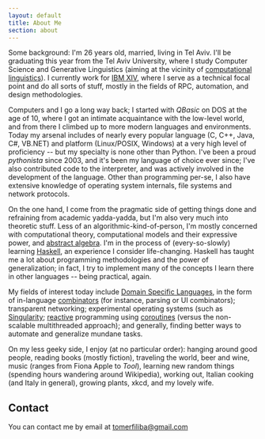 ```yaml
---
layout: default
title: About Me
section: about
---
```


<!-- img src="/static/res/about-me.jpg" style="float:right;"/ -->

Some background: I'm 26 years old, married, living in Tel Aviv. I'll be graduating this year from 
the Tel Aviv University, where I study Computer Science and Generative Linguistics (aiming at
the vicinity of [computational linguistics](http://xkcd.com/114/)). I currently 
work for [IBM XIV](http://www-03.ibm.com/systems/storage/disk/xiv/), where I serve as a technical 
focal point and do all sorts of stuff, mostly in the fields of RPC, automation, and design 
methodologies.

Computers and I go a long way back; I started with *QBasic* on DOS at the age of 10, where I
got an intimate acquaintance with the low-level world, and from there I climbed up to more modern
languages and environments. Today my arsenal includes of nearly every popular language (C, 
C++, Java, C#, VB.NET) and platform (Linux/POSIX, Windows) at a very high level of proficiency -- 
but my specialty is none other than Python. I've been a proud *pythonista* since 2003, and it's 
been my language of choice ever since; I've also contributed code to the interpreter, and was 
actively involved in the development of the language. Other than programming per-se, I also have 
extensive knowledge of operating system internals, file systems and network protocols.

On the one hand, I come from the pragmatic side of getting things done and refraining from academic
yadda-yadda, but I'm also very much into theoretic stuff. Less of an algorithmic-kind-of-person,
I'm mostly concerned with computational theory, computational models and their expressive power,
and [abstract algebra](http://en.wikipedia.org/wiki/Model_theory). I'm in the process of 
(every-so-slowly) learning [Haskell](http://www.haskell.org/), an experience I consider life-changing.
Haskell has taught me a lot about programming methodologies and the power of generalization; 
in fact, I try to implement many of the concepts I learn there in other languages -- 
being practical, again.

My fields of interest today include 
[Domain Specific Languages](http://en.wikipedia.org/wiki/Domain_specific_languages),
in the form of in-language [combinators](http://en.wikipedia.org/wiki/Combinators) (for instance, 
parsing or UI combinators); transparent networking; experimental operating systems (such as 
[Singularity](http://en.wikipedia.org/wiki/Singularity_(operating_system%29));
[reactive](http://en.wikipedia.org/wiki/Reactor_pattern) programming using 
[coroutines](http://en.wikipedia.org/wiki/Coroutine) (versus the non-scalable multithreaded 
approach); and generally, finding better ways to automate and generalize mundane tasks. 

On my less geeky side, I enjoy (at no particular order): hanging around good people, 
reading books (mostly fiction), traveling the world, beer and wine, music (ranges from Fiona Apple
to *Tool*), learning new random things (spending hours wandering around Wikipedia),
working out, Italian cooking (and Italy in general), growing plants, xkcd, and my lovely wife.

## Contact ##

You can contact me by email at <tomerfiliba@gmail.com>







